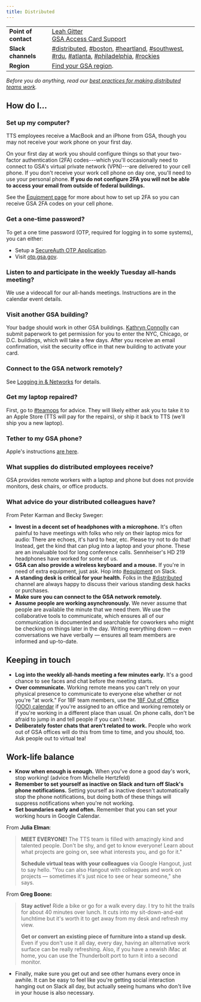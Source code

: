```yaml
---
title: Distributed
---
```


<div class="table-wrapper">
  <table class="table-office-metadata">
    <tbody>
      <tr>
        <td class="col-key"><strong>Point of contact</strong></td>
        <td class="col-value">
          <a href="https://gsa-tts.slack.com/messages/@leahgitter">Leah Gitter</a><br />
          <a href="mailto:hspd12.security@gsa.gov">GSA Access Card Support</a>
        </td>
      </tr>
      <tr>
        <td class="col-key">
          <strong>Slack channels</strong>
        </td>
        <td class="col-value">
          <a href="https://gsa-tts.slack.com/messages/distributed/">#distributed</a>,
          <a href="https://gsa-tts.slack.com/messages/boston/">#boston</a>,
          <a href="https://gsa-tts.slack.com/messages/heartland/">#heartland</a>,
          <a href="https://gsa-tts.slack.com/messages/southwest/">#southwest</a>,
          <a href="https://gsa-tts.slack.com/messages/rdu/">#rdu</a>,
          <a href="https://gsa-tts.slack.com/messages/atlanta/">#atlanta</a>,
          <a href="https://gsa-tts.slack.com/messages/philadelphia/">#philadelphia</a>,
          <a href="https://gsa-tts.slack.com/messages/rockies">#rockies</a>
        </td>
      </tr>
      <tr>
        <td class="col-key"><strong>Region</strong></td>
        <td class="col-value"><a href="https://www.gsa.gov/portal/category/22227">Find your GSA region</a>.</td>
      </tr>
    </tbody>
  </table>
</div>

_Before you do anything, read our [best practices for making distributed teams work](https://18f.gsa.gov/2015/10/15/best-practices-for-distributed-teams/)._

## How do I...

### Set up my computer?

TTS employees receive a MacBook and an iPhone from GSA, though you may not receive your work phone on your first day.

On your first day at work you should configure things so that your two-factor authentication (2FA) codes---which you'll occasionally need to connect to GSA's virtual private network (VPN)---are delivered to your cell phone. If you don't receive your work cell phone on day one, you'll need to use your personal phone. **If you do not configure 2FA you will not be able to access your email from outside of federal buildings.**

See the [Equipment page]({{site.baseurl}}/equipment/#phone) for more about how to set up 2FA so you can receive GSA 2FA codes on your cell phone.

### Get a one-time password?

To get a one time password (OTP, required for logging in to some systems), you can either:

- Setup a [SecureAuth OTP Application](https://insite.gsa.gov/employee-resources/information-technology/do-it-yourself-self-help/telework-technology/secureauth).
- Visit [otp.gsa.gov](https://otp.gsa.gov).

### Listen to and participate in the weekly Tuesday all-hands meeting?

We use a videocall for our all-hands meetings. Instructions are in the calendar event details.

### Visit another GSA building?

Your badge should work in other GSA buildings. <a href="https://gsa-tts.slack.com/messages/@kathryn/">Kathryn Connolly</a> can submit paperwork to get permission for you to enter the NYC, Chicago, or D.C. buildings, which will take a few days. After you receive an email confirmation, visit the security office in that new building to activate your card.

### Connect to the GSA network remotely?

See [Logging in &amp; Networks]({{site.baseurl}}/how-to-log-in/) for details.

### Get my laptop repaired?

First, go to [#teamops](https://gsa-tts.slack.com/messages/teamops/) for advice. They will likely either ask you to take it to an Apple Store (TTS will pay for the repairs), or ship it back to TTS (we'll ship you a new laptop).

### Tether to my GSA phone?

Apple's instructions [are here](https://support.apple.com/en-us/HT204023).

### What supplies do distributed employees receive?

GSA provides remote workers with a laptop and phone but does not provide monitors, desk chairs, or office products.

### What advice do your distributed colleagues have?

From Peter Karman and Becky Sweger:

- **Invest in a decent set of headphones with a microphone.** It's often painful to have meetings with folks who rely on their laptop mics for audio: There are echoes, it's hard to hear, etc. Please try not to do that! Instead, get the kind that can plug into a laptop and your phone. These are an invaluable tool for long conference calls. Sennheiser's HD 219 headphones have worked for some of us.
- **GSA can also provide a wireless keyboard and a mouse.** If you're in need of extra equipment, just ask. Hop into [#equipment](https://gsa-tts.slack.com/messages/equipment/) on Slack.
- **A standing desk is critical for your health.** Folks in the [#distributed](https://gsa-tts.slack.com/messages/distributed/) channel are always happy to discuss their various standing desk hacks or purchases.
- **Make sure you can connect to the GSA network remotely.**
- **Assume people are working asynchronously.** We never assume that people are available the minute that we need them. We use the collaborative tools to communicate, which ensures all of our communication is documented and searchable for coworkers who might be checking on things later in the day. Writing everything down — even conversations we have verbally — ensures all team members are informed and up-to-date.

## Keeping in touch

- **Log into the weekly all-hands meeting a few minutes early.** It's a good chance to see faces and chat before the meeting starts.
- **Over communicate.** Working remote means you can't rely on your physical presence to communicate to everyone else whether or not you're "at work." For 18F team members, use the [18F Out of Office (OOO) calendar](https://www.google.com/calendar/embed?src=gsa.gov_bth7useo0eeiicjgos2di6ph8k%40group.calendar.google.com&ctz=America/New_York) if you're assigned to an office and working remotely or if you're working in a different place than usual. On phone calls, don't be afraid to jump in and tell people if you can't hear.
- **Deliberately foster chats that aren't related to work.** People who work out of GSA offices will do this from time to time, and you should, too. Ask people out to virtual tea!

## Work-life balance

- **Know when enough is enough.** When you've done a good day's work, stop working! (advice from Michelle Hertzfeld)
- **Remember to set yourself as inactive on Slack and turn off Slack's phone notifications.** Setting yourself as inactive doesn't automatically stop the phone notifications, but doing both of these things will suppress notifications when you're not working.
- **Set boundaries early and often.** Remember that you can set your working hours in Google Calendar.

From **Julia Elman**:

> **MEET EVERYONE!** The TTS team is filled with amazingly kind and talented people. Don't be shy, and get to know everyone! Learn about what projects are going on, see what interests you, and go for it."
>
> **Schedule virtual teas with your colleagues** via Google Hangout, just to say hello. "You can also Hangout with colleagues and work on projects — sometimes it's just nice to see or hear someone," she says.

From **Greg Boone:**

> **Stay active!** Ride a bike or go for a walk every day. I try to hit the trails for about 40 minutes over lunch. It cuts into my sit-down-and-eat lunchtime but it's worth it to get away from my desk and refresh my view.
>
> **Get or convert an existing piece of furniture into a stand up desk.** Even if you don't use it all day, every day, having an alternative work surface can be really refreshing. Also, if you have a newish iMac at home, you can use the Thunderbolt port to turn it into a second monitor.

- Finally, make sure you get out and see other humans every once in awhile. It can be easy to feel like you're getting social interaction hanging out on Slack all day, but actually seeing humans who don't live in your house is also necessary.

